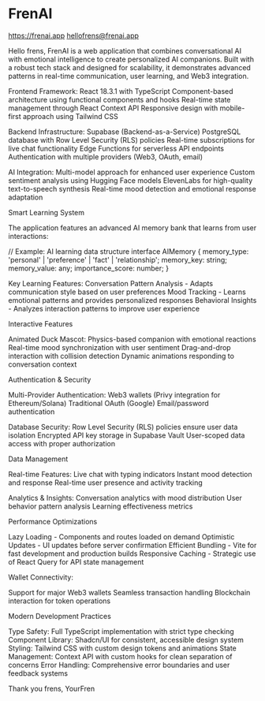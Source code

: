 # FrenAI
https://frenai.app
hellofrens@frenai.app

Hello frens, FrenAI is a web application that combines conversational AI with emotional intelligence to create personalized AI companions. Built with a robust tech stack and designed for scalability, it demonstrates advanced patterns in real-time communication, user learning, and Web3 integration.

Frontend Framework: 
React 18.3.1 with TypeScript 
Component-based architecture using functional components and hooks
Real-time state management through React Context API
Responsive design with mobile-first approach using Tailwind CSS

Backend Infrastructure: 
Supabase (Backend-as-a-Service)
PostgreSQL database with Row Level Security (RLS) policies
Real-time subscriptions for live chat functionality
Edge Functions for serverless API endpoints
Authentication with multiple providers (Web3, OAuth, email)

AI Integration: 
Multi-model approach for enhanced user experience
Custom sentiment analysis using Hugging Face models
ElevenLabs for high-quality text-to-speech synthesis
Real-time mood detection and emotional response adaptation

Smart Learning System

The application features an advanced AI memory bank that learns from user interactions:


// Example: AI learning data structure
interface AIMemory {
  memory_type: 'personal' | 'preference' | 'fact' | 'relationship';
  memory_key: string;
  memory_value: any;
  importance_score: number;
}

Key Learning Features:
Conversation Pattern Analysis - Adapts communication style based on user preferences
Mood Tracking - Learns emotional patterns and provides personalized responses
Behavioral Insights - Analyzes interaction patterns to improve user experience

Interactive Features

Animated Duck Mascot: 
Physics-based companion with emotional reactions
Real-time mood synchronization with user sentiment
Drag-and-drop interaction with collision detection
Dynamic animations responding to conversation context

Authentication & Security

Multi-Provider Authentication:
Web3 wallets (Privy integration for Ethereum/Solana)
Traditional OAuth (Google)
Email/password authentication

Database Security:
Row Level Security (RLS) policies ensure user data isolation
Encrypted API key storage in Supabase Vault
User-scoped data access with proper authorization

Data Management

Real-time Features:
Live chat with typing indicators
Instant mood detection and response
Real-time user presence and activity tracking

Analytics & Insights:
Conversation analytics with mood distribution
User behavior pattern analysis
Learning effectiveness metrics

Performance Optimizations

Lazy Loading - Components and routes loaded on demand
Optimistic Updates - UI updates before server confirmation
Efficient Bundling - Vite for fast development and production builds
Responsive Caching - Strategic use of React Query for API state management

Wallet Connectivity:

Support for major Web3 wallets
Seamless transaction handling
Blockchain interaction for token operations

Modern Development Practices

Type Safety: Full TypeScript implementation with strict type checking Component 
Library: Shadcn/UI for consistent, accessible design system 
Styling: Tailwind CSS with custom design tokens and animations 
State Management: Context API with custom hooks for clean separation of concerns 
Error Handling: Comprehensive error boundaries and user feedback systems

Thank you frens, 
YourFren
